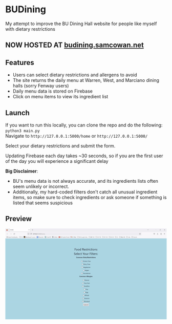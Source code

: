 # BUDining
My attempt to improve the BU Dining Hall website for people like myself with dietary restrictions

## NOW HOSTED AT [budining.samcowan.net](https://budining.samcowan.net/home)

## Features
- Users can select dietary restrictions and allergens to avoid
- The site returns the daily menu at Warren, West, and Marciano dining halls (sorry Fenway users)
- Daily menu data is stored on Firebase
- Click on menu items to view its ingredient list

## Launch
If you want to run this locally, you can clone the repo and do the following:
`python3 main.py`  
Navigate to `http://127.0.0.1:5000/home` or `http://127.0.0.1:5000/`

Select your dietary restrictions and submit the form.  
  
Updating Firebase each day takes ~30 seconds, so if you are the first user of the day you will experience a significant delay  
  
**Big Disclaimer**: 
- BU's menu data is not always accurate, and its ingredients lists often seem unlikely or incorrect.
- Additionally, my hard-coded filters don't catch all unusual ingredient items, so make sure to check ingredients or ask someone if something is listed that seems suspicious

## Preview
![](demo.gif)
